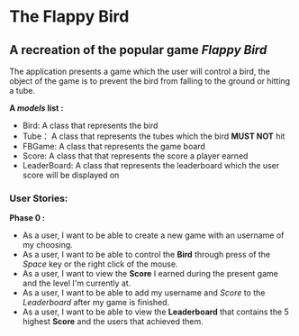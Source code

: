 # The Flappy Bird

## A recreation of the popular game *Flappy Bird*

The application presents a game which the user will control a bird, the object of the game
is to prevent the bird from falling to the ground or hitting a tube.

**A *models* list :**
- Bird: A class that represents the bird
- Tube： A class that represents the tubes which the bird **MUST NOT** hit
- FBGame: A class that represents the game board
- Score: A class that that represents the score a player earned
- LeaderBoard: A class that represents the leaderboard which the user score will be displayed on

### User Stories:
**Phase 0 :**
- As a user, I want to be able to create a new game with an username of my choosing.
- As a user, I want to be able to control the **Bird** through press of the *Space* key or the right click of the mouse.
- As a user, I want to view the **Score** I earned during the present game and the level I'm currently at.
- As a user, I want to be able to add my username and *Score* to the *Leaderboard* after my game is finished.
- As a user, I want to be able to view the **Leaderboard** that contains the 5 highest **Score** and the users that achieved them.
 